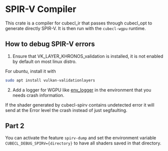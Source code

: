 # SPIR-V Compiler
This crate is a compiler for cubecl_ir that passes through cubecl_opt to generate directly SPIR-V. It is then run with the `cubecl-wgpu` runtime.

## How to debug SPIR-V errors
1. Ensure that VK_LAYER_KHRONOS_validation is installed, it is not enabled by default on most linux distro.

For ubuntu, install it with
```bash
sudo apt install vulkan-validationlayers
```
2. Add a logger for WGPU like [env_logger](https://docs.rs/env_logger/latest/env_logger/) in the environment that you needs crash information.


If the shader generated by cubecl-spirv contains undetected error it will send at the Error level the crash instead of just segfaulting.

## Part 2

You can activate the feature `spirv-dump` and set the environment variable `CUBECL_DEBUG_SPIRV={directory}` to have all shaders saved in that directory.
